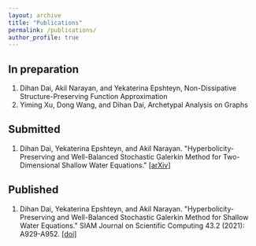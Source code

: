 ```yaml
---
layout: archive
title: "Publications"
permalink: /publications/
author_profile: true
---
```

## In preparation
1. Dihan Dai, Akil Narayan, and Yekaterina Epshteyn, Non-Dissipative Structure-Preserving Function Approximation
2. Yiming Xu, Dong Wang, and Dihan Dai, Archetypal Analysis on Graphs

## Submitted
1. Dihan Dai, Yekaterina Epshteyn, and Akil Narayan. "Hyperbolicity-Preserving and Well-Balanced Stochastic Galerkin Method for Two-Dimensional Shallow Water Equations." [[arXiv]](https://arxiv.org/abs/2104.11268)

## Published
1. Dihan Dai, Yekaterina Epshteyn, and Akil Narayan. "Hyperbolicity-Preserving and Well-Balanced Stochastic Galerkin Method for Shallow Water Equations." SIAM Journal on Scientific Computing 43.2 (2021): A929-A952. [[doi]](https://doi.org/10.1137/20M1360736)
